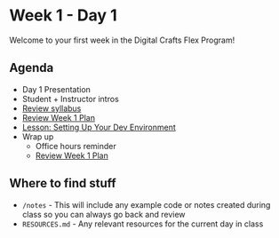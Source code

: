 # Week 1 - Day 1

Welcome to your first week in the Digital Crafts Flex Program!

## Agenda

- Day 1 Presentation 
- Student + Instructor intros
- [Review syllabus](https://learn.digitalcrafts.com/flex/)
- [Review Week 1 Plan](https://learn.digitalcrafts.com/flex/#_1-developer-fundamentals)
- [Lesson: Setting Up Your Dev Environment](https://learn.digitalcrafts.com/flex/lessons/dev-fundamentals/setup/#overview)
- Wrap up
  - Office hours reminder
  - [Review Week 1 Plan](https://learn.digitalcrafts.com/flex/#_1-developer-fundamentals)

## Where to find stuff
- `/notes` - This will include any example code or notes created during class so you can always go back and review
- `RESOURCES.md` - Any relevant resources for the current day in class

